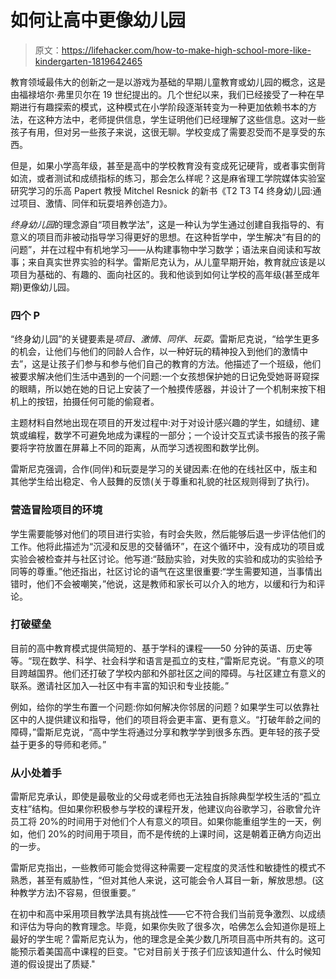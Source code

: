 # 如何让高中更像幼儿园

> 原文：<https://lifehacker.com/how-to-make-high-school-more-like-kindergarten-1819642465>

教育领域最伟大的创新之一是以游戏为基础的早期儿童教育或幼儿园的概念，这是由福禄培尔·弗里贝尔在 19 世纪提出的。几个世纪以来，我们已经接受了一种在早期进行有趣探索的模式，这种模式在小学阶段逐渐转变为一种更加依赖书本的方法，在这种方法中，老师提供信息，学生证明他们已经理解了这些信息。这对一些孩子有用，但对另一些孩子来说，这很无聊。学校变成了需要忍受而不是享受的东西。



但是，如果小学高年级，甚至是高中的学校教育没有变成死记硬背，或者事实倒背如流，或者测试和成绩指标的练习，那会怎么样呢？这是麻省理工学院媒体实验室研究学习的乐高 Papert 教授 Mitchel Resnick 的新书《T2 T3 T4 终身幼儿园:通过项目、激情、同伴和玩耍培养创造力》。

*终身幼儿园*的理念源自“项目教学法”，这是一种认为学生通过创建自我指导的、有意义的项目而非被动指导学习得更好的思想。在这种哲学中，学生解决“有目的的问题”，并在过程中有机地学习——从构建事物中学习数学；语法来自阅读和写故事；来自真实世界实验的科学。雷斯尼克认为，从儿童早期开始，教育就应该是以项目为基础的、有趣的、面向社区的。我和他谈到如何让学校的高年级(甚至成年期)更像幼儿园。

### 四个 P

“终身幼儿园”的关键要素是*项目*、*激情*、*同伴*、*玩耍*。雷斯尼克说，“给学生更多的机会，让他们与他们的同龄人合作，以一种好玩的精神投入到他们的激情中去”，这是让孩子们参与和参与他们自己的教育的方法。他描述了一个班级，他们被要求解决他们生活中遇到的一个问题:一个女孩想保护她的日记免受她哥哥窥探的眼睛，所以她在她的日记上安装了一个触摸传感器，并设计了一个机制来按下相机上的按钮，拍摄任何可能的偷窥者。

主题材料自然地出现在项目的开发过程中:对于对设计感兴趣的学生，如缝纫、建筑或编程，数学不可避免地成为课程的一部分；一个设计交互式读书报告的孩子需要将字符放置在屏幕上不同的距离，从而学习透视图和数学比例。

雷斯尼克强调，合作(同伴)和玩耍是学习的关键因素:在他的在线社区中，版主和其他学生给出稳定、令人鼓舞的反馈(关于尊重和礼貌的社区规则得到了执行)。

### 营造冒险项目的环境

学生需要能够对他们的项目进行实验，有时会失败，然后能够后退一步评估他们的工作。他将此描述为“沉浸和反思的交替循环”，在这个循环中，没有成功的项目或实验会被检查并与社区讨论。他写道:“鼓励实验，对失败的实验和成功的实验给予同等的尊重。”他还指出，社区讨论的语气在这里很重要:“学生需要知道，当事情出错时，他们不会被嘲笑，”他说，这是教师和家长可以介入的地方，以缓和行为和评论。

### 打破壁垒

目前的高中教育模式提供简短的、基于学科的课程——50 分钟的英语、历史等等。“现在数学、科学、社会科学和语言是孤立的支柱，”雷斯尼克说。“有意义的项目跨越国界。他们还打破了学校内部和外部社区之间的障碍。与社区建立有意义的联系。邀请社区加入—社区中有丰富的知识和专业技能。”

例如，给你的学生布置一个问题:你如何解决你邻居的问题？如果学生可以依靠社区中的人提供建议和指导，他们的项目将会更丰富、更有意义。“打破年龄之间的障碍，”雷斯尼克说，“高中学生将通过分享和教学学到很多东西。更年轻的孩子受益于更多的导师和老师。”

### 从小处着手

雷斯尼克承认，即使是最敬业的父母或老师也无法独自拆除典型学校生活的“孤立支柱”结构。但如果你积极参与学校的课程开发，他建议向谷歌学习，谷歌曾允许员工将 20%的时间用于对他们个人有意义的项目。如果你能重组学生的一天，例如，他们 20%的时间用于项目，而不是传统的上课时间，这是朝着正确方向迈出的一步。

雷斯尼克指出，一些教师可能会觉得这种需要一定程度的灵活性和敏捷性的模式不熟悉，甚至有威胁性，“但对其他人来说，这可能会令人耳目一新，解放思想。(这种教学方法)不容易，但很重要。”

在初中和高中采用项目教学法具有挑战性——它不符合我们当前竞争激烈、以成绩和评估为导向的教育理念。毕竟，如果你失败了很多次，哈佛怎么会知道你是班上最好的学生呢？雷斯尼克认为，他的理念是全美少数几所项目高中所共有的。这可能预示着美国高中课程的巨变。"它对目前关于孩子们应该知道什么、什么时候知道的假设提出了质疑."